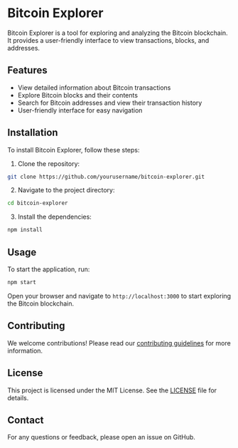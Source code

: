 # Bitcoin Explorer

Bitcoin Explorer is a tool for exploring and analyzing the Bitcoin blockchain. It provides a user-friendly interface to view transactions, blocks, and addresses.

## Features

- View detailed information about Bitcoin transactions
- Explore Bitcoin blocks and their contents
- Search for Bitcoin addresses and view their transaction history
- User-friendly interface for easy navigation

## Installation

To install Bitcoin Explorer, follow these steps:

1. Clone the repository:
  ```sh
  git clone https://github.com/yourusername/bitcoin-explorer.git
  ```
2. Navigate to the project directory:
  ```sh
  cd bitcoin-explorer
  ```
3. Install the dependencies:
  ```sh
  npm install
  ```

## Usage

To start the application, run:
```sh
npm start
```

Open your browser and navigate to `http://localhost:3000` to start exploring the Bitcoin blockchain.

## Contributing

We welcome contributions! Please read our [contributing guidelines](CONTRIBUTING.md) for more information.

## License

This project is licensed under the MIT License. See the [LICENSE](LICENSE) file for details.

## Contact

For any questions or feedback, please open an issue on GitHub.
